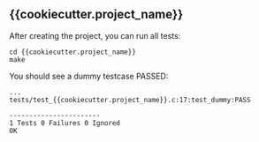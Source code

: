 ## {{cookiecutter.project_name}}

After creating the project, you can run all tests:
```
cd {{cookiecutter.project_name}}
make
```

You should see a dummy testcase PASSED:
```
...
tests/test_{{cookiecutter.project_name}}.c:17:test_dummy:PASS

-----------------------
1 Tests 0 Failures 0 Ignored 
OK
```